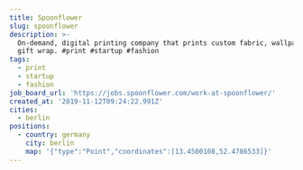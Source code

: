 ```yaml
---
title: Spoonflower
slug: spoonflower
description: >-
  On-demand, digital printing company that prints custom fabric, wallpaper, and
  gift wrap. #print #startup #fashion
tags:
  - print
  - startup
  - fashion
job_board_url: 'https://jobs.spoonflower.com/work-at-spoonflower/'
created_at: '2019-11-12T09:24:22.991Z'
cities:
  - berlin
positions:
  - country: germany
    city: berlin
    map: '{"type":"Point","coordinates":[13.4500108,52.4786533]}'
---
```


